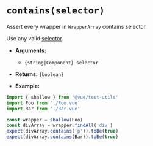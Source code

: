 # `contains(selector)`

Assert every wrapper in `WrapperArray` contains selector.

Use any valid [selector](../selectors.md).

- **Arguments:**
  - `{string|Component} selector`

- **Returns:** `{boolean}`

- **Example:**

```js
import { shallow } from '@vue/test-utils'
import Foo from './Foo.vue'
import Bar from './Bar.vue'

const wrapper = shallow(Foo)
const divArray = wrapper.findAll('div')
expect(divArray.contains('p')).toBe(true)
expect(divArray.contains(Bar)).toBe(true)
```
